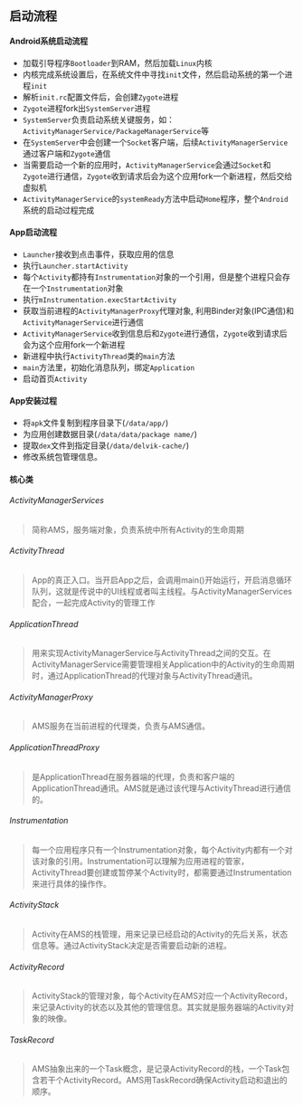 ## 启动流程

#### Android系统启动流程
 - 加载引导程序`Bootloader`到RAM，然后加载`Linux`内核
 - 内核完成系统设置后，在系统文件中寻找`init`文件，然后启动系统的第一个进程`init`
 - 解析`init.rc`配置文件后，会创建`Zygote`进程
 - `Zygote`进程fork出`SystemServer`进程
 - `SystemServer`负责启动系统关键服务，如：`ActivityManagerService/PackageManagerService`等
 - 在`SystemServer`中会创建一个`Socket`客户端，后续`ActivityManagerService`通过客户端和`Zygote`通信
 - 当需要启动一个新的应用时，`ActivityManagerService`会通过`Socket`和`Zygote`进行通信，`Zygote`收到请求后会为这个应用fork一个新进程，然后交给虚拟机
 - `ActivityManagerService`的`systemReady`方法中启动`Home`程序，整个`Android`系统的启动过程完成
 
#### App启动流程
 - `Launcher`接收到点击事件，获取应用的信息
 - 执行`Launcher.startActivity`
 - 每个`Activity`都持有`Instrumentation`对象的一个引用，但是整个进程只会存在一个`Instrumentation`对象
 - 执行`mInstrumentation.execStartActivity`
 - 获取当前进程的`ActivityManagerProxy`代理对象, 利用Binder对象(IPC通信)和`ActivityManagerService`进行通信
 - `ActivityManagerService`收到信息后和`Zygote`进行通信，`Zygote`收到请求后会为这个应用fork一个新进程
 - 新进程中执行`ActivityThread`类的`main`方法
 - `main`方法里，初始化消息队列，绑定`Application`
 - 启动首页`Activity`

#### App安装过程
 - 将`apk`文件复制到程序目录下(`/data/app/`)
 - 为应用创建数据目录(`/data/data/package name/`)
 - 提取`dex`文件到指定目录(`/data/delvik-cache/`)
 - 修改系统包管理信息。
 
#### 核心类
###### ActivityManagerServices
 > 简称AMS，服务端对象，负责系统中所有Activity的生命周期
###### ActivityThread
 > App的真正入口。当开启App之后，会调用main()开始运行，开启消息循环队列，这就是传说中的UI线程或者叫主线程。与ActivityManagerServices配合，一起完成Activity的管理工作
###### ApplicationThread
 > 用来实现ActivityManagerService与ActivityThread之间的交互。在ActivityManagerService需要管理相关Application中的Activity的生命周期时，通过ApplicationThread的代理对象与ActivityThread通讯。
###### ActivityManagerProxy
 > AMS服务在当前进程的代理类，负责与AMS通信。
###### ApplicationThreadProxy
 > 是ApplicationThread在服务器端的代理，负责和客户端的ApplicationThread通讯。AMS就是通过该代理与ActivityThread进行通信的。
###### Instrumentation
 > 每一个应用程序只有一个Instrumentation对象，每个Activity内都有一个对该对象的引用。Instrumentation可以理解为应用进程的管家，ActivityThread要创建或暂停某个Activity时，都需要通过Instrumentation来进行具体的操作作。
###### ActivityStack
 > Activity在AMS的栈管理，用来记录已经启动的Activity的先后关系，状态信息等。通过ActivityStack决定是否需要启动新的进程。
###### ActivityRecord
 > ActivityStack的管理对象，每个Activity在AMS对应一个ActivityRecord，来记录Activity的状态以及其他的管理信息。其实就是服务器端的Activity对象的映像。
###### TaskRecord
 > AMS抽象出来的一个Task概念，是记录ActivityRecord的栈，一个Task包含若干个ActivityRecord。AMS用TaskRecord确保Activity启动和退出的顺序。
